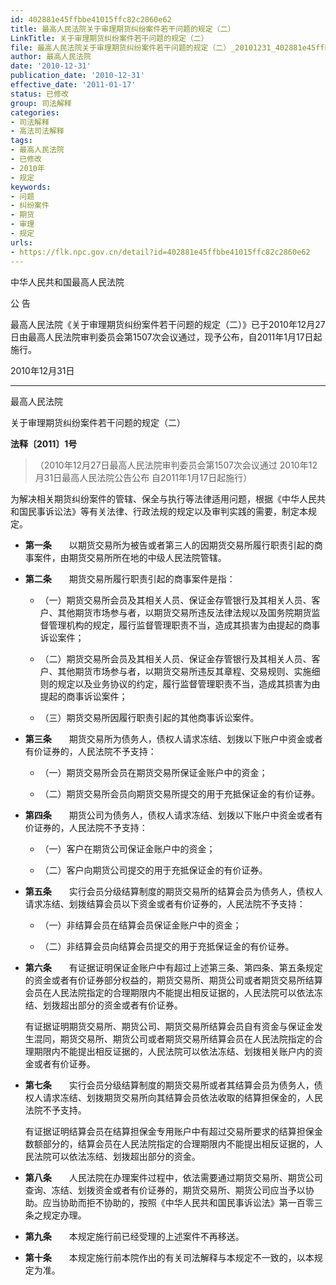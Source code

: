 ```yaml
---
id: 402881e45ffbbe41015ffc82c2860e62
title: 最高人民法院关于审理期货纠纷案件若干问题的规定（二）
LinkTitle: 关于审理期货纠纷案件若干问题的规定（二）
file: 最高人民法院关于审理期货纠纷案件若干问题的规定（二）_20101231_402881e45ffbbe41015ffc82c2860e62.docx
author: 最高人民法院
date: '2010-12-31'
publication_date: '2010-12-31'
effective_date: '2011-01-17'
status: 已修改
group: 司法解释
categories:
- 司法解释
- 高法司法解释
tags:
- 最高人民法院
- 已修改
- 2010年
- 规定
keywords:
- 问题
- 纠纷案件
- 期货
- 审理
- 规定
urls:
- https://flk.npc.gov.cn/detail?id=402881e45ffbbe41015ffc82c2860e62
---
```


中华人民共和国最高人民法院

公 告

最高人民法院《关于审理期货纠纷案件若干问题的规定（二）》已于2010年12月27日由最高人民法院审判委员会第1507次会议通过，现予公布，自2011年1月17日起施行。

2010年12月31日

---

最高人民法院

关于审理期货纠纷案件若干问题的规定（二）

**法释〔2011〕1号**

> （2010年12月27日最高人民法院审判委员会第1507次会议通过 2010年12月31日最高人民法院公告公布 自2011年1月17日起施行）

为解决相关期货纠纷案件的管辖、保全与执行等法律适用问题，根据《中华人民共和国民事诉讼法》等有关法律、行政法规的规定以及审判实践的需要，制定本规定。

- **第一条**　　以期货交易所为被告或者第三人的因期货交易所履行职责引起的商事案件，由期货交易所所在地的中级人民法院管辖。

- **第二条**　　期货交易所履行职责引起的商事案件是指：

  - （一）期货交易所会员及其相关人员、保证金存管银行及其相关人员、客户、其他期货市场参与者，以期货交易所违反法律法规以及国务院期货监督管理机构的规定，履行监督管理职责不当，造成其损害为由提起的商事诉讼案件；

  - （二）期货交易所会员及其相关人员、保证金存管银行及其相关人员、客户、其他期货市场参与者，以期货交易所违反其章程、交易规则、实施细则的规定以及业务协议的约定，履行监督管理职责不当，造成其损害为由提起的商事诉讼案件；

  - （三）期货交易所因履行职责引起的其他商事诉讼案件。

- **第三条**　　期货交易所为债务人，债权人请求冻结、划拨以下账户中资金或者有价证券的，人民法院不予支持：

  - （一）期货交易所会员在期货交易所保证金账户中的资金；

  - （二）期货交易所会员向期货交易所提交的用于充抵保证金的有价证券。

- **第四条**　　期货公司为债务人，债权人请求冻结、划拨以下账户中资金或者有价证券的，人民法院不予支持：

  - （一）客户在期货公司保证金账户中的资金；

  - （二）客户向期货公司提交的用于充抵保证金的有价证券。

- **第五条**　　实行会员分级结算制度的期货交易所的结算会员为债务人，债权人请求冻结、划拨结算会员以下资金或者有价证券的，人民法院不予支持：

  - （一）非结算会员在结算会员保证金账户中的资金；

  - （二）非结算会员向结算会员提交的用于充抵保证金的有价证券。

- **第六条**　　有证据证明保证金账户中有超过上述第三条、第四条、第五条规定的资金或者有价证券部分权益的，期货交易所、期货公司或者期货交易所结算会员在人民法院指定的合理期限内不能提出相反证据的，人民法院可以依法冻结、划拨超出部分的资金或者有价证券。

  有证据证明期货交易所、期货公司、期货交易所结算会员自有资金与保证金发生混同，期货交易所、期货公司或者期货交易所结算会员在人民法院指定的合理期限内不能提出相反证据的，人民法院可以依法冻结、划拨相关账户内的资金或者有价证券。

- **第七条**　　实行会员分级结算制度的期货交易所或者其结算会员为债务人，债权人请求冻结、划拨期货交易所向其结算会员依法收取的结算担保金的，人民法院不予支持。

  有证据证明结算会员在结算担保金专用账户中有超过交易所要求的结算担保金数额部分的，结算会员在人民法院指定的合理期限内不能提出相反证据的，人民法院可以依法冻结、划拨超出部分的资金。

- **第八条**　　人民法院在办理案件过程中，依法需要通过期货交易所、期货公司查询、冻结、划拨资金或者有价证券的，期货交易所、期货公司应当予以协助。应当协助而拒不协助的，按照《中华人民共和国民事诉讼法》第一百零三条之规定办理。

- **第九条**　　本规定施行前已经受理的上述案件不再移送。

- **第十条**　　本规定施行前本院作出的有关司法解释与本规定不一致的，以本规定为准。
